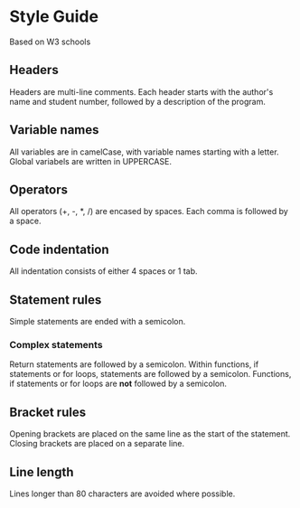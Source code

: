 # Style Guide
Based on W3 schools

## Headers
Headers are multi-line comments.
Each header starts with the author's name and student number, followed by a description of the program.

## Variable names
All variables are in camelCase, with variable names starting with a letter.
Global variabels are written in UPPERCASE.

## Operators
All operators (+, -, *, /) are encased by spaces. Each comma is followed by a space.

## Code indentation
All indentation consists of either 4 spaces or 1 tab.

## Statement rules
Simple statements are ended with a semicolon.

### Complex statements
Return statements are followed by a semicolon.
Within functions, if statements or for loops, statements are followed by a semicolon.
Functions, if statements or for loops are **not** followed by a semicolon.

## Bracket rules
Opening brackets are placed on the same line as the start of the statement.
Closing brackets are placed on a separate line.

## Line length
Lines longer than 80 characters are avoided where possible.
